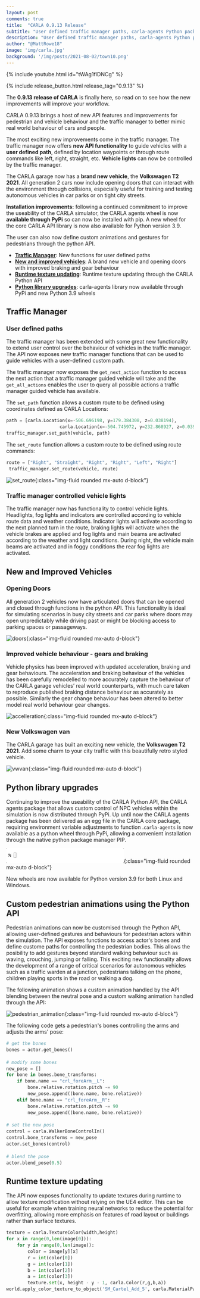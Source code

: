 ```yaml
---
layout: post
comments: true
title:  "CARLA 0.9.13 Release"
subtitle: "User defined traffic manager paths, carla-agents Python package, user defined pedestrian animations and new vehicle behaviours"
description: "User defined traffic manager paths, carla-agents Python package, user defined pedestrian animations and new vehicle behaviours"
author: "@MattRowe18"
image: 'img/carla.jpg'
background: '/img/posts/2021-08-02/town10.png'
---
```


{% include youtube.html id="tWAg1fIDNCg" %}

{% include release_button.html release_tag="0.9.13" %}

The __0.9.13 release of CARLA__ is finally here, so read on to see how the new improvements will improve your workflow. 

CARLA 0.9.13 brings a host of new API features and improvements for pedestrian and vehicle behaviour and the traffic manager to better mimic real world behaviour of cars and people.

The most exciting new improvements come in the traffic manager. The traffic manager now offers __new API functionality__ to guide vehicles with a __user defined path__, defined by location waypoints or through route commands like left, right, straight, etc. __Vehicle lights__ can now be controlled by the traffic manager. 

The CARLA garage now has a __brand new vehicle__, the __Volkswagen T2 2021__. All generation 2 cars now include opening doors that can interact with the environment through collisions, especially useful for training and testing autonomous vehicles in car parks or on tight city streets. 

__Installation improvements:__ following a continued commitment to improve the useability of the CARLA simulator, the CARLA agents wheel is now __available through PyPi__ so can now be installed with pip. A new wheel for the core CARLA API library is now also available for Python version 3.9.

The user can also now define custom animations and gestures for pedestrians through the python API. 
 

- [__Traffic Manager__](#traffic-manager): New functions for user defined paths
- [__New and improved vehicles__](#new-and-improved-vehicles): A brand new vehicle and opening doors with improved braking and gear behaviour
- [__Runtime texture updating__](#runtime-texture-updates): Runtime texture updating through the CARLA Python API
- [__Python library upgrades__](#python-library-upgrades): carla-agents library now available through PyPi and new Python 3.9 wheels

## Traffic Manager

### User defined paths

The traffic manager has been extended with some great new functionality to extend user control over the behaviour of vehicles in the traffic manager. The API now exposes new traffic manager functions that can be used to guide vehicles with a user-defined custom path.

The traffic manager now exposes the `get_next_action` function to access the next action that a traffic manager guided vehicle will take and the `get_all_actions` enables the user to query all possible actions a traffic manager guided vehicle has available.

The `set_path` function allows a custom route to be defined using coordinates defined as CARLA Locations:

```py
path = [carla.Location(x=-506.696198, y=179.384308, z=0.038194),
                    carla.Location(x=-504.745972, y=232.868927, z=0.039417)]
traffic_manager.set_path(vehicle, path)
```
The `set_route` function allows a custom route to be defined using route commands:

```py
route = ["Right", "Straight", "Right", "Right", "Left", "Right"]
 traffic_manager.set_route(vehicle, route)
```

![set_route](/img/posts/2021-11-07/follow_route.gif){:class="img-fluid rounded mx-auto d-block"}

### Traffic manager controlled vehicle lights

The traffic manager now has functionality to control vehicle lights. Headlights, fog lights and indicators are controlled according to vehicle route data and weather conditions. Indicator lights will activate according to the next planned turn in the route, braking lights will activate when the vehicle brakes are applied and fog lights and main beams are activated according to the weather and light conditions. During night, the vehicle main beams are activated and in foggy conditions the rear fog lights are activated. 



## New and Improved Vehicles

### Opening Doors

All generation 2 vehicles now have articulated doors that can be opened and closed through functions in the python API. This functionality is ideal for simulating scenarios in busy city streets and car parks where doors may open unpredictably while driving past or might be blocking access to parking spaces or passageways. 

![doors](/img/posts/2021-11-07/doors.gif){:class="img-fluid rounded mx-auto d-block"}

### Improved vehicle behaviour - gears and braking

Vehicle physics has been improved with updated acceleration, braking and gear behaviours. The acceleration and braking behaviour of the vehicles has been carefully remodelled to more accurately capture the behaviour of the CARLA garage vehicles’ real world counterparts, with much care taken to reproduce published braking distance behaviour as accurately as possible. Similarly the gear change behaviour has been altered to better model real world behaviour gear changes.

![accelleration](/img/posts/2021-11-07/acceleration.gif){:class="img-fluid rounded mx-auto d-block"}

### New Volkswagen van

The CARLA garage has built an exciting new vehicle, the __Volkswagen T2 2021__. Add some charm to your city traffic with this beautifully retro styled vehicle. 

![vwvan](/img/posts/2021-11-07/vwvan.gif){:class="img-fluid rounded mx-auto d-block"}

## Python library upgrades

Continuing to improve the useability of the CARLA Python API, the CARLA agents package that allows custom control of NPC vehicles within the simulation is now distributed through PyPi. Up until now the CARLA agents package has been delivered as an egg file in the CARLA core package, requiring environment variable adjustments to function .`carla-agents` is now available as a python wheel through PyPi, allowing a convenient installation through the native python package manager PIP.

![pip_install](/img/posts/2021-11-07/pip_install_carla_agents.gif){:class="img-fluid rounded mx-auto d-block"}


New wheels are now available for Python version 3.9 for both Linux and Windows. 

## Custom pedestrian animations using the Python API

Pedestrian animations can now be customised through the Python API, allowing user-defined gestures and behaviours for pedestrian actors within the simulation. The API exposes functions to access actor's bones and define custome paths for controlling the pedestrian bodies. This allows the posibility to add gestures beyond standard walking behaviour such as waving, crouching, jumping or falling. This exciting new functionality allows the development of a range of critical scenarios for autonomous vehicles such as a traffic warden at a junction, pedestrians talking on the phone, children playing sports in the road or walking a dog. 

The following animation shows a custom animation handled by the API blending between the neutral pose and a custom walking animation handled through the API:

![pedestrian_animation](/img/posts/2021-11-07/pedestrian_animation.gif){:class="img-fluid rounded mx-auto d-block"}

The following code gets a pedestrian's bones controlling the arms and adjusts the arms' pose:

```py
# get the bones
bones = actor.get_bones()

# modify some bones
new_pose = []
for bone in bones.bone_transforms:
    if bone.name == "crl_foreArm__L":
        bone.relative.rotation.pitch -= 90
        new_pose.append((bone.name, bone.relative))
    elif bone.name == "crl_foreArm__R":
        bone.relative.rotation.pitch -= 90
        new_pose.append((bone.name, bone.relative))

# set the new pose
control = carla.WalkerBoneControlIn()
control.bone_transforms = new_pose
actor.set_bones(control)

# blend the pose
actor.blend_pose(0.5)
```

## Runtime texture updating

The API now exposes functionality to update textures during runtime to allow texture modification without relying on the UE4 editor. This can be useful for example when training neural networks to reduce the potential for overfitting, allowing more emphasis on features of road layout or buildings rather than surface textures. 

```py
texture = carla.TextureColor(width,height)
for x in range(0,len(image[0])):
    for y in range(0,len(image)):
        color = image[y][x]
        r = int(color[0])
        g = int(color[1])
        b = int(color[2])
        a = int(color[3])
        texture.set(x, height - y - 1, carla.Color(r,g,b,a))
world.apply_color_texture_to_object('SM_Cartel_Add_5', carla.MaterialParameter.Diffuse, texture, 0)
```